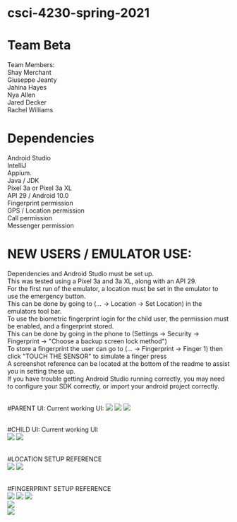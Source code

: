 # csci-4230-spring-2021
# Team Beta

Team Members: <br>
Shay Merchant <br> Giuseppe Jeanty <br> Jahina Hayes <br> Nya Allen <br> Jared Decker <br> Rachel Williams

# Dependencies 
Android Studio <br>
IntelliJ<br>
Appium.<br>
Java / JDK <br>
Pixel 3a or Pixel 3a XL<br>
API 29 / Android 10.0<br>
Fingerprint permission<br>
GPS / Location permission<br>
Call permission<br>
Messenger permission<br>




# NEW USERS / EMULATOR USE:
Dependencies and Android Studio must be set up.<br>
This was tested using a Pixel 3a and 3a XL, along with an API 29. <br>
For the first run of the emulator, a location must be set in the emulator to use the emergency button.<br>
This can be done by going to (... -> Location -> Set Location) in the emulators tool bar.<br>
To use the biometric fingerprint login for the child user, the permission must be enabled, and a fingerprint stored.<br>
This can be done by going in the phone to (Settings -> Security -> Fingerprint -> "Choose a backup screen lock method")<br>
To store a fingerprint the user can go to (... -> Fingerprint -> Finger 1) then click "TOUCH THE SENSOR" to simulate a finger press <br>
A screenshot reference can be located at the bottom of the readme to assist you in setting these up.<br>
If you have trouble getting Android Studio running correctly, you may need to configure your SDK correctly,
or import your android project correctly.<br><br>




#PARENT UI:
Current working UI:
![](screenshots/working_ui_parent.png)
![](screenshots/working_ui_parent2.png)
![](screenshots/working_ui_parent3.png)
<br><br>

#CHILD UI:
Current working UI:
<br>
![](screenshots/working_ui_child.png)
![](screenshots/working_ui_child2.png)
<br><br>


#LOCATION SETUP REFERENCE
<br>
![](screenshots/toolbar.JPG)
![](screenshots/working_ui.JPG)
<br><br>




#FINGERPRINT SETUP REFERENCE
<br>
![](screenshots/fingerprint_settings1.JPG)
![](screenshots/fingerprint_settings2.JPG)
![](screenshots/fingerprint_settings3.JPG)
<br>
![](screenshots/toolbar.JPG)
<br>
![](screenshots/fingerprint.JPG)
<br><br>